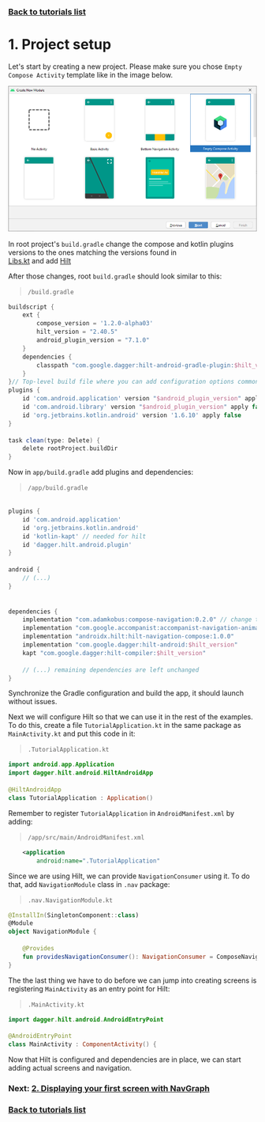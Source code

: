 ### [Back to tutorials list](README.md)

# 1. Project setup

Let's start by creating a new project. Please make sure you chose `Empty Compose Activity` template like in the image below.

![Create new module screenshot](assets/01_create_new_module.png)

In root project's `build.gradle` change the compose and kotlin plugins versions to the ones matching the versions found in  
[Libs.kt](../../buildSrc/src/main/java/com/adamkobus/compose/navigation/Libs.kt) and add [Hilt](https://developer.android.com/training/dependency-injection/hilt-android)

After those changes, root `build.gradle` should look similar to this:

> `/build.gradle`
```groovy
buildscript {
    ext {
        compose_version = '1.2.0-alpha03'
        hilt_version = "2.40.5"
        android_plugin_version = "7.1.0"
    }
    dependencies {
        classpath "com.google.dagger:hilt-android-gradle-plugin:$hilt_version"
    }
}// Top-level build file where you can add configuration options common to all sub-projects/modules.
plugins {
    id 'com.android.application' version "$android_plugin_version" apply false
    id 'com.android.library' version "$android_plugin_version" apply false
    id 'org.jetbrains.kotlin.android' version '1.6.10' apply false
}

task clean(type: Delete) {
    delete rootProject.buildDir
}
```

Now in `app/build.gradle` add plugins and dependencies:

> `/app/build.gradle`
```groovy

plugins {
    id 'com.android.application'
    id 'org.jetbrains.kotlin.android'  
    id 'kotlin-kapt' // needed for hilt
    id 'dagger.hilt.android.plugin' 
}

android {
    // (...)
}


dependencies {
    implementation "com.adamkobus:compose-navigation:0.2.0" // change to actual version you want to use.
    implementation "com.google.accompanist:accompanist-navigation-animation:0.24.2-alpha"
    implementation "androidx.hilt:hilt-navigation-compose:1.0.0"
    implementation "com.google.dagger:hilt-android:$hilt_version"
    kapt "com.google.dagger:hilt-compiler:$hilt_version"

    // (...) remaining dependencies are left unchanged
}

```

Synchronize the Gradle configuration and build the app, it should launch without issues.

Next we will configure Hilt so that we can use it in the rest of the examples. To do this, create a file `TutorialApplication.kt` in the same package as `MainActivity.kt` and put this code in it:

> `.TutorialApplication.kt`
```kotlin
import android.app.Application
import dagger.hilt.android.HiltAndroidApp

@HiltAndroidApp
class TutorialApplication : Application()
```

Remember to register `TutorialApplication` in `AndroidManifest.xml` by adding:

> `/app/src/main/AndroidManifest.xml`
```xml
    <application
        android:name=".TutorialApplication"
```

Since we are using Hilt, we can provide `NavigationConsumer` using it. To do that, add `NavigationModule` class in `.nav` package:

> `.nav.NavigationModule.kt`
```kotlin
@InstallIn(SingletonComponent::class)
@Module
object NavigationModule {

    @Provides
    fun providesNavigationConsumer(): NavigationConsumer = ComposeNavigation.getNavigationConsumer()
}
```

The the last thing we have to do before we can jump into creating screens is registering `MainActivity` as an entry point for Hilt:

> `.MainActivity.kt`
```kotlin
import dagger.hilt.android.AndroidEntryPoint

@AndroidEntryPoint
class MainActivity : ComponentActivity() {
```

Now that Hilt is configured and dependencies are in place, we can start adding actual screens and navigation.

### Next: [2. Displaying your first screen with NavGraph](02_first_graph.md)

### [Back to tutorials list](README.md)
